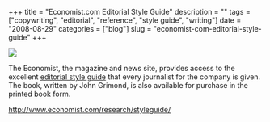 +++
title = "Economist.com Editorial Style Guide"
description = ""
tags = ["copywriting", "editorial", "reference", "style guide", "writing"]
date = "2008-08-29"
categories = ["blog"]
slug = "economist-com-editorial-style-guide"
+++



  <div class="notebook-screenshot"><a href="http://www.economist.com/research/styleguide/"><img src="http://media.konigi.com/bluga/wt48b81ee6c8c81.jpg"/></a></div><p>The Economist, the magazine and news site, provides access to the excellent <a href="http://www.economist.com/research/styleguide/">editorial style guide</a> that every journalist for the company is given. The book, written by John Grimond, is also available for purchase in the printed book form.</p>
    
  <a href="http://www.economist.com/research/styleguide/">http://www.economist.com/research/styleguide/</a>
